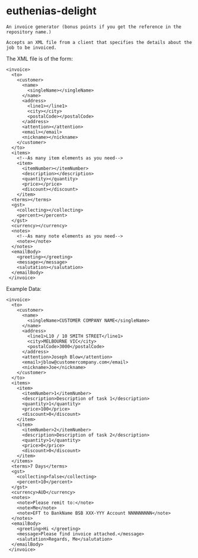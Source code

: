 euthenias-delight
=================

	An invoice generator (bonus points if you get the reference in the repository name.)

	Accepts an XML file from a client that specifies the details about the job to be invoiced.
The XML file is of the form:

	<invoice>
	  <to>
		<customer>
		  <name>
			<singleName></singleName>
		  </name>
		  <address>
			<line1></line1>
			<city></city>
			<postalCode></postalCode>
		  </address>
		  <attention></attention>
		  <email></email>
		  <nickname></nickname>
		</customer>
	  </to>
	  <items>
		<!--As many item elements as you need-->
		<item>
		  <itemNumber></itemNumber>
		  <description></description>
		  <quantity></quantity>
		  <price></price>
		  <discount></discount>
		</item>
	  <terms></terms>
	  <gst>
		<collecting></collecting>
		<percent></percent>
	  </gst>
	  <currency></currency>
	  <notes>
		<!--As many note elements as you need-->
		<note></note>
	  </notes>
	  <emailBody>
		<greeting></greeting>
		<message></message>
		<salutation></salutation>
	  </emailBody>
	 </invoice>
	 
Example Data:

	<invoice>
	  <to>
		<customer>
		  <name>
			<singleName>CUSTOMER COMPANY NAME</singleName>
		  </name>
		  <address>
			<line1>L10 / 10 SMITH STREET</line1>
			<city>MELBOURNE VIC</city>
			<postalCode>3000</postalCode>
		  </address>
		  <attention>Joseph Blow</attention>
		  <email>jblow@customercompany.com</email>
		  <nickname>Joe</nickname>
		</customer>
	  </to>
	  <items>
		<item>
		  <itemNumber>1</itemNumber>
		  <description>Description of task 1</description>
		  <quantity>1</quantity>
		  <price>100</price>
		  <discount>0</discount>
		</item>
		<item>
		  <itemNumber>2</itemNumber>
		  <description>Description of task 2</description>
		  <quantity>1</quantity>
		  <price>0</price>
		  <discount>0</discount>
		</item>
	  </items>
	  <terms>7 Days</terms>
	  <gst>
		<collecting>false</collecting>
		<percent>10</percent>
	  </gst>
	  <currency>AUD</currency>
	  <notes>
		<note>Please remit to:</note>
		<note>Me</note>
		<note>EFT to BankName BSB XXX-YYY Account NNNNNNNNN</note>
	  </notes>
	  <emailBody>
		<greeting>Hi </greeting>
		<message>Please find invoice attached.</message>
		<salutation>Regards, Me</salutation>
	  </emailBody>
	 </invoice>